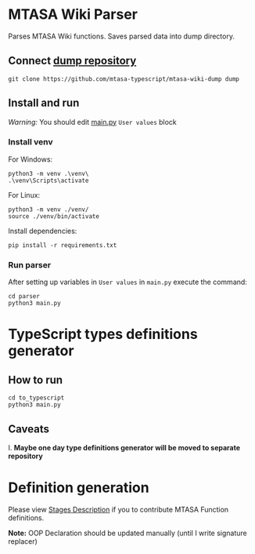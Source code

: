 # MTASA Wiki Parser

Parses MTASA Wiki functions. Saves parsed data into dump directory.

## Connect [dump repository](https://github.com/mtasa-typescript/mtasa-wiki-dump)

```shell
git clone https://github.com/mtasa-typescript/mtasa-wiki-dump dump
```

## Install and run

*Warning:* You should edit [main.py](parser/main.py) `User values` block

### Install venv

For Windows:

```shell
python3 -m venv .\venv\
.\venv\Scripts\activate
```

For Linux:

```shell
python3 -m venv ./venv/
source ./venv/bin/activate
```

Install dependencies:

```shell
pip install -r requirements.txt
```

### Run parser

After setting up variables in `User values` in `main.py` execute the command:

```shell
cd parser
python3 main.py
```

# TypeScript types definitions generator

## How to run

```shell
cd to_typescript
python3 main.py
```

## Caveats

I. **Maybe one day type definitions generator will be moved to separate repository**

# Definition generation

Please view [Stages Description](docs/FunctionDocPipeline.png) if you to contribute MTASA Function definitions.

**Note:** OOP Declaration should be updated manually (until I write signature replacer)
